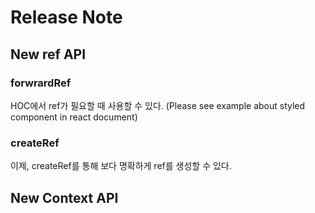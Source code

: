 # Release Note

## New ref API

### forwrardRef
HOC에서 ref가 필요할 때 사용할 수 있다.
(Please see example about styled component in react document)

### createRef
이제, createRef를 통해 보다 명확하게 ref를 생성할 수 있다.

## New Context API
